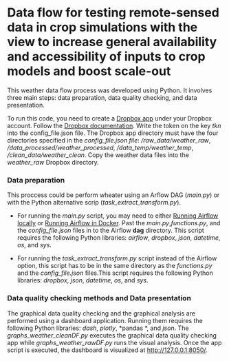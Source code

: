 # Data flow for testing remote-sensed data in crop simulations with the view to increase general availability and accessibility of inputs to crop models and boost scale-out

This weather data flow process was developed using Python. It involves three main steps: data preparation, data quality checking, and data presentation.

To run this code, you need to create a [Dropbox app](https://www.dropbox.com/developers/apps) under your Dropbox account. Follow the [Dropbox documentation](https://www.dropbox.com/developers/documentation/python#tutorial). Write the token on the key *tkn* into the config_file.json file. The Dropbox app directory must have the four directories specified in the *config_file.json file*: */raw_data/weather_raw*, */data_processed/weather_processed*, */data_temp/weather_temp*, */clean_data/weather_clean*. Copy the weather data files into the *weather_raw* Dropbox directory. 
       

### Data preparation 

This proccess could be perform wheater using an Arflow DAG (*main.py*) or with the Python alternative scrip (*task_extract_transform.py*). 

- For running the *main.py* script, you may need to either [Running Airflow locally](https://airflow.apache.org/docs/apache-airflow/stable/start/local.html) or [Running Airflow in Docker](https://airflow.apache.org/docs/apache-airflow/stable/start/docker.html). Past the *main.py*,*functions.py*, and the *config_file.json* files in to the Airflow **dag** directory. This script requires the following Python libraries: *airflow*, *dropbox*,  *json*,  *datetime*, *os*, and *sys*.


- For running the *task_extract_transform.py* script instead of the Airflow option, this script has to be in the same directory as the *functions.py* and the *config_file.json* files.This script requires the following Python libraries: *dropbox*,  *json*,  *datetime*, *os*, and *sys*.
    
    
### Data quality checking methods and Data presentation 

The graphical data quality checking and the graphical analysis are performed using a dashboard application. Running them requires the following Python libraries: *dash*, *plotly*, *pandas *, and *json*. The *graphs_weather_cleanDF.py* executes the graphical data quality checking app while *graphs_weather_rawDF.py* runs the visual analysis. Once the app script is executed, the dashboard is visualized at http://127.0.0.1:8050/.